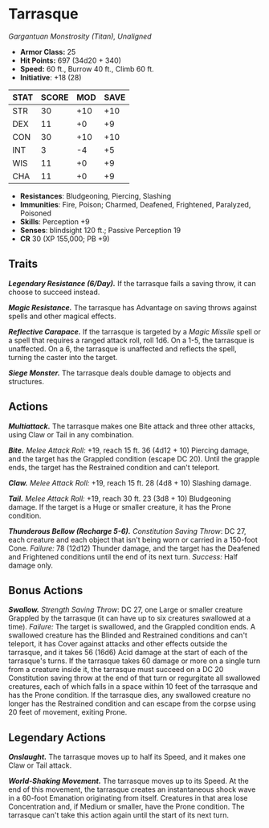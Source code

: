 # Tarrasque

*Gargantuan Monstrosity (Titan), Unaligned*

- **Armor Class:** 25
- **Hit Points:** 697 (34d20 + 340)
- **Speed:** 60 ft., Burrow 40 ft., Climb 60 ft.
- **Initiative**: +18 (28)

|STAT|SCORE|MOD|SAVE|
| --- | --- | --- | ---- |
| STR | 30 | +10 | +10 |
| DEX | 11 | +0 | +9 |
| CON | 30 | +10 | +10 |
| INT | 3 | -4 | +5 |
| WIS | 11 | +0 | +9 |
| CHA | 11 | +0 | +9 |

- **Resistances**: Bludgeoning, Piercing, Slashing
- **Immunities**: Fire, Poison; Charmed, Deafened, Frightened, Paralyzed, Poisoned
- **Skills**: Perception +9
- **Senses**: blindsight 120 ft.; Passive Perception 19
- **CR** 30 (XP 155,000; PB +9)

## Traits

***Legendary Resistance (6/Day).*** If the tarrasque fails a saving throw, it can choose to succeed instead.

***Magic Resistance.*** The tarrasque has Advantage on saving throws against spells and other magical effects.

***Reflective Carapace.*** If the tarrasque is targeted by a *Magic Missile* spell or a spell that requires a ranged attack roll, roll 1d6. On a 1-5, the tarrasque is unaffected. On a 6, the tarrasque is unaffected and reflects the spell, turning the caster into the target.

***Siege Monster.*** The tarrasque deals double damage to objects and structures.


## Actions

***Multiattack.*** The tarrasque makes one Bite attack and three other attacks, using Claw or Tail in any combination.

***Bite.*** *Melee Attack Roll:* +19, reach 15 ft. 36 (4d12 + 10) Piercing damage, and the target has the Grappled condition (escape DC 20). Until the grapple ends, the target has the Restrained condition and can't teleport.

***Claw.*** *Melee Attack Roll:* +19, reach 15 ft. 28 (4d8 + 10) Slashing damage.

***Tail.*** *Melee Attack Roll:* +19, reach 30 ft. 23 (3d8 + 10) Bludgeoning damage. If the target is a Huge or smaller creature, it has the Prone condition.

***Thunderous Bellow (Recharge 5-6).*** *Constitution Saving Throw*: DC 27, each creature and each object that isn't being worn or carried in a 150-foot Cone. *Failure:*  78 (12d12) Thunder damage, and the target has the Deafened and Frightened conditions until the end of its next turn. *Success:*  Half damage only.


## Bonus Actions

***Swallow.*** *Strength Saving Throw*: DC 27, one Large or smaller creature Grappled by the tarrasque (it can have up to six creatures swallowed at a time). *Failure:*  The target is swallowed, and the Grappled condition ends. A swallowed creature has the Blinded and Restrained conditions and can't teleport, it has Cover against attacks and other effects outside the tarrasque, and it takes 56 (16d6) Acid damage at the start of each of the tarrasque's turns.
If the tarrasque takes 60 damage or more on a single turn from a creature inside it, the tarrasque must succeed on a DC 20 Constitution saving throw at the end of that turn or regurgitate all swallowed creatures, each of which falls in a space within 10 feet of the tarrasque and has the Prone condition. If the tarrasque dies, any swallowed creature no longer has the Restrained condition and can escape from the corpse using 20 feet of movement, exiting Prone.


## Legendary Actions

***Onslaught.*** The tarrasque moves up to half its Speed, and it makes one Claw or Tail attack.

***World-Shaking Movement.*** The tarrasque moves up to its Speed. At the end of this movement, the tarrasque creates an instantaneous shock wave in a 60-foot Emanation originating from itself. Creatures in that area lose  Concentration and, if Medium or smaller, have the Prone condition. The tarrasque can't take this action again until the start of its next turn.

